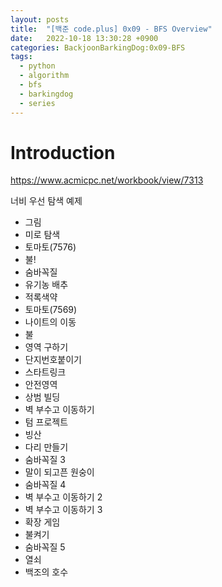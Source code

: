 ```yaml
---
layout: posts
title:  "[백준 code.plus] 0x09 - BFS Overview"
date:   2022-10-18 13:30:28 +0900
categories: BackjoonBarkingDog:0x09-BFS
tags:
  - python
  - algorithm
  - bfs
  - barkingdog
  - series
---
```


# Introduction

https://www.acmicpc.net/workbook/view/7313

너비 우선 탐색 예제

* 그림
* 미로 탐색
* 토마토(7576)
* 불!
* 숨바꼭질
* 유기농 배추
* 적록색약
* 토마토(7569)
* 나이트의 이동
* 불
* 영역 구하기
* 단지번호붙이기
* 스타트링크
* 안전영역
* 상범 빌딩
* 벽 부수고 이동하기
* 텀 프로젝트
* 빙산
* 다리 만들기
* 숨바꼭질 3
* 말이 되고픈 원숭이
* 숨바꼭질 4
* 벽 부수고 이동하기 2
* 벽 부수고 이동하기 3
* 확장 게임
* 불켜기
* 숨바꼭질 5
* 열쇠
* 백조의 호수